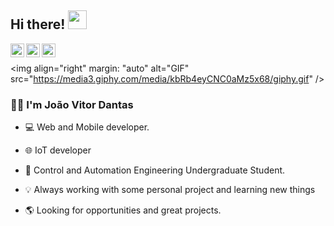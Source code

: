 ## Hi there! <img src="https://raw.githubusercontent.com/iampavangandhi/iampavangandhi/master/gifs/Hi.gif" width="30px"></h2>

  

<a  href="https://twitter.com/DantasJuao">
<img  align="left"  alt="Ajay's Twitter"  width="22px"  src="https://cdn.jsdelivr.net/npm/simple-icons@v3/icons/twitter.svg" />
</a>

<a  href="https://www.instagram.com/juao.dantas/">
<img  align="left"  alt="Ajay's Instagram"  width="22px"  src="https://cdn.jsdelivr.net/npm/simple-icons@3.1.0/icons/instagram.svg" />

</a>
<a  href="https://www.linkedin.com/in/jo%C3%A3o-vitor-dantas-3b7818159/">
<img  align="left"  alt="Ajay's Linkdein"  width="22px"  src="https://cdn.jsdelivr.net/npm/simple-icons@v3/icons/linkedin.svg" />

</a>

<br />

<img  align="right"  margin:  "auto"  alt="GIF"  src="https://media3.giphy.com/media/kbRb4eyCNC0aMz5x68/giphy.gif" />

  

### 🧔🏽  I'm João Vitor Dantas 

- 💻 Web and Mobile developer.

- 🌐  IoT developer
	
-  🔧 Control and Automation Engineering Undergraduate Student.

- 💡 Always working with some personal project and learning new things

- 🌎 Looking for opportunities and great projects.
